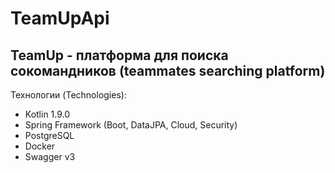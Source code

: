 # TeamUpApi
## TeamUp - платформа для поиска сокомандников (teammates searching platform)

Технологии (Technologies):
- Kotlin 1.9.0
- Spring Framework (Boot, DataJPA, Cloud, Security)
- PostgreSQL
- Docker
- Swagger v3
